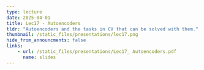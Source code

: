 ```yaml
---
type: lecture
date: 2025-04-01
title: Lec17 - Autoencoders
tldr: "Autoencoders and the tasks in CV that can be solved with them."
thumbnail: /static_files/presentations/lec17.png
hide_from_announcments: false
links:
    - url: /static_files/presentations/Lec17_ Autoencoders.pdf
      name: slides
---
```

